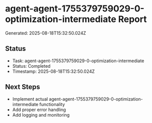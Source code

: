 # agent-agent-1755379759029-0-optimization-intermediate Report

Generated: 2025-08-18T15:32:50.024Z

## Status
- Task: agent-agent-1755379759029-0-optimization-intermediate
- Status: Completed
- Timestamp: 2025-08-18T15:32:50.024Z

## Next Steps
- Implement actual agent-agent-1755379759029-0-optimization-intermediate functionality
- Add proper error handling
- Add logging and monitoring
